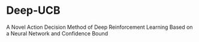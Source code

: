# Deep-UCB
A Novel Action Decision Method of Deep Reinforcement Learning Based on a Neural Network and Confidence Bound
